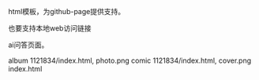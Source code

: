 html模板，为github-page提供支持。

也要支持本地web访问链接 

ai问答页面。


album
    1121834/index.html, photo.png
comic
    1121834/index.html, cover.png
    index.html

